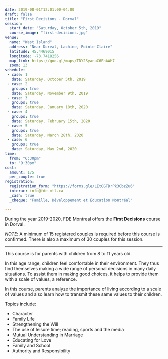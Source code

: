 ```yaml
---
date: 2019-08-01T12:01:00-04:00
draft: false
title: "First Decisions - Dorval"
session:
  start_date: "Saturday, October 5th, 2019"
  course_image: "first-decisions.jpg"
venue:
  name: "West Island"
  address: "Near Dorval, Lachine, Pointe-Claire"
  latitude: 45.4469015
  longitude: -73.7418256
  map_link: https://goo.gl/maps/TDY2SyanuC6EhAWH7
  zoom: 13
schedule:
 - case: 1
   date: Saturday, October 5th, 2019
 - case: 2
   groups: true
   date: Saturday, November 9th, 2019
 - case: 3
   groups: true
   date: Saturday, January 18th, 2020
 - case: 4
   groups: true
   date: Saturday, February 15th, 2020
 - case: 5
   groups: true
   date: Saturday, March 28th, 2020
 - case: 6
   groups: true
   date: Saturday, May 2nd, 2020
time:
  from: "6:30pm"
  to: "9:30pm"
cost:
  amount: 175
  per_couple: true
registration:
  registration_form: "https://forms.gle/LEtGGTDrPk3CbzZu6"
  interac: info@fde-mtl.ca
  _cash: true
  _cheque: "Famille, Développement et Éducation Montréal"

---
```


During the year 2019-2020, FDE Montreal offers the **First Decisions** course in Dorval.

*NOTE*: A minimum of 15 registered couples is required before this course is
confirmed. There is also a maximum of 30 couples for this session.

---

This course is for parents with children from 8 to 11 years old.

In this age range, children feel comfortable in their environment. They thus find themselves making a wide range of personal decisions in many daily situations. To assist them in making good choices, it helps to provide them with a scale of values, a reference.

In this course, parents analyze the importance of living according to a scale of values and also learn how to transmit these same values to their children.

Topics include:
* Character
* Family Life
* Strengthening the Will
* The use of leisure time; reading, sports and the media
* Mutual Understanding in Marriage
* Educating for Love
* Family and School
* Authority and Responsibility

<!--more-->
